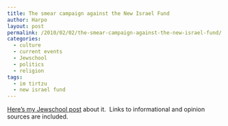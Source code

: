 ```yaml
---
title: The smear campaign against the New Israel Fund
author: Harpo
layout: post
permalink: /2010/02/02/the-smear-campaign-against-the-new-israel-fund/
categories:
  - culture
  - current events
  - Jewschool
  - politics
  - religion
tags:
  - im tirtzu
  - new israel fund
---
```

<a href="http://jewschool.com/2010/02/02/20438/how-is-this-smear-campaign-different-from-all-other-smear-campaigns/" target="_blank">Here&#8217;s my Jewschool post</a> about it.  Links to informational and opinion sources are included.